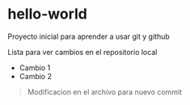 # hello-world


Proyecto inicial para aprender a usar git y github 

Lista para ver cambios en el repositorio  local
 
+ Cambio 1
+ Cambio 2

> Modificacion en el archivo para nuevo commit 

